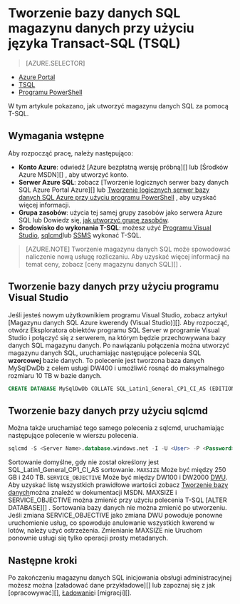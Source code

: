 <properties
   pageTitle="Tworzenie magazynu danych SQL z TSQL | Microsoft Azure"
   description="Dowiedz się, jak utworzyć magazynu danych SQL Azure z TSQL"
   services="sql-data-warehouse"
   documentationCenter="NA"
   authors="lodipalm"
   manager="barbkess"
   editor=""
   tags="azure-sql-data-warehouse"/>

<tags
   ms.service="sql-data-warehouse"
   ms.devlang="NA"
   ms.topic="get-started-article"
   ms.tgt_pltfrm="NA"
   ms.workload="data-services"
   ms.date="08/24/2016"
   ms.author="lodipalm;barbkess;sonyama"/>

# <a name="create-a-sql-data-warehouse-database-by-using-transact-sql-tsql"></a>Tworzenie bazy danych SQL magazynu danych przy użyciu języka Transact-SQL (TSQL)

> [AZURE.SELECTOR]
- [Azure Portal](sql-data-warehouse-get-started-provision.md)
- [TSQL](sql-data-warehouse-get-started-create-database-tsql.md)
- [Programu PowerShell](sql-data-warehouse-get-started-provision-powershell.md)

W tym artykule pokazano, jak utworzyć magazynu danych SQL za pomocą T-SQL.

## <a name="prerequisites"></a>Wymagania wstępne

Aby rozpocząć pracę, należy następująco: 

- **Konto Azure**: odwiedź [Azure bezpłatną wersję próbną][] lub [Środków Azure MSDN][] , aby utworzyć konto.
- **Serwer Azure SQL**: zobacz [Tworzenie logicznych serwer bazy danych SQL Azure Portal Azure][] lub [Tworzenie logicznych serwer bazy danych SQL Azure przy użyciu programu PowerShell][] , aby uzyskać więcej informacji.
- **Grupa zasobów**: użycia tej samej grupy zasobów jako serwera Azure SQL lub Dowiedz się, [jak utworzyć grupę zasobów][].
- **Środowisko do wykonania T-SQL**: możesz użyć [Programu Visual Studio][Installing Visual Studio and SSDT], [sqlcmd][]lub [SSMS][] wykonać T-SQL.

> [AZURE.NOTE] Tworzenie magazynu danych SQL może spowodować naliczenie nową usługę rozliczaniu.  Aby uzyskać więcej informacji na temat ceny, zobacz [ceny magazynu danych SQL][] .

## <a name="create-a-database-with-visual-studio"></a>Tworzenie bazy danych przy użyciu programu Visual Studio

Jeśli jesteś nowym użytkownikiem programu Visual Studio, zobacz artykuł [Magazynu danych SQL Azure kwerendy (Visual Studio)][].  Aby rozpocząć, otwórz Eksploratora obiektów programu SQL Server w programie Visual Studio i połączyć się z serwerem, na którym będzie przechowywana bazy danych SQL magazynu danych.  Po nawiązaniu połączenia można utworzyć magazynu danych SQL, uruchamiając następujące polecenia SQL **wzorcowej** bazie danych.  To polecenie jest tworzona baza danych MySqlDwDb z celem usługi DW400 i umożliwić rosnąć do maksymalnego rozmiaru 10 TB w bazie danych.

```sql
CREATE DATABASE MySqlDwDb COLLATE SQL_Latin1_General_CP1_CI_AS (EDITION='datawarehouse', SERVICE_OBJECTIVE = 'DW400', MAXSIZE= 10240 GB);
```

## <a name="create-a-database-with-sqlcmd"></a>Tworzenie bazy danych przy użyciu sqlcmd

Można także uruchamiać tego samego polecenia z sqlcmd, uruchamiając następujące polecenie w wierszu polecenia.

```sql
sqlcmd -S <Server Name>.database.windows.net -I -U <User> -P <Password> -Q "CREATE DATABASE MySqlDwDb COLLATE SQL_Latin1_General_CP1_CI_AS (EDITION='datawarehouse', SERVICE_OBJECTIVE = 'DW400', MAXSIZE= 10240 GB)"
```

Sortowanie domyślne, gdy nie został określony jest SQL_Latin1_General_CP1_CI_AS sortowanie.  `MAXSIZE` Może być między 250 GB i 240 TB.  `SERVICE_OBJECTIVE` Może być między DW100 i DW2000 [DWU][].  Aby uzyskać listę wszystkich prawidłowe wartości zobacz [Tworzenie bazy danych][]można znaleźć w dokumentacji MSDN.  MAXSIZE i SERVICE_OBJECTIVE można zmienić przy użyciu polecenia T-SQL [ALTER DATABASE][] .  Sortowania bazy danych nie można zmienić po utworzeniu.   Jeśli zmiana SERVICE_OBJECTIVE jako zmiana DWU powoduje ponowne uruchomienie usług, co spowoduje anulowanie wszystkich kwerend w lotów, należy użyć ostrzeżenia.  Zmienianie MAXSIZE nie Uruchom ponownie usługi się tylko operacji prosty metadanych.

## <a name="next-steps"></a>Następne kroki

Po zakończeniu magazynu danych SQL inicjowania obsługi administracyjnej możesz można [załadować dane przykładowe][] lub zapoznaj się z jak [opracowywać][], [Ładowanie][]i [migracji][].

<!--Article references-->
[DWU]: ./sql-data-warehouse-overview-what-is.md#data-warehouse-units
[how to create a SQL Data Warehouse from the Azure portal]: sql-data-warehouse-get-started-provision.md
[Kwerenda Azure SQL Data Warehouse (Visual Studio)]: sql-data-warehouse-query-visual-studio.md
[Migrowanie]: sql-data-warehouse-overview-migrate.md
[można opracowywać]: sql-data-warehouse-overview-develop.md
[Ładowanie]: sql-data-warehouse-overview-load.md
[ładowanie przykładowych danych]: sql-data-warehouse-load-sample-databases.md
[Tworzenie logicznych serwer bazy danych SQL Azure z Azure Portal]: ../sql-database/sql-database-get-started.md#create-an-azure-sql-database-logical-server
[Tworzenie logicznych serwer bazy danych SQL Azure przy użyciu programu PowerShell]: ../sql-database/sql-database-get-started-powershell.md#database-setup-create-a-resource-group-server-and-firewall-rule
[jak utworzyć grupę zasobów]: ../resource-group-template-deploy-portal.md#create-resource-group
[Installing Visual Studio and SSDT]: sql-data-warehouse-install-visual-studio.md
[sqlcmd]: sql-data-warehouse-get-started-connect-sqlcmd.md

<!--MSDN references--> 
[TWORZENIE BAZY DANYCH]: https://msdn.microsoft.com/library/mt204021.aspx
[ZMIANY BAZY DANYCH]: https://msdn.microsoft.com/library/mt204042.aspx
[SSMS]: https://msdn.microsoft.com/library/mt238290.aspx

<!--Other Web references-->
[Cennik magazynu danych SQL]: https://azure.microsoft.com/pricing/details/sql-data-warehouse/
[Azure bezpłatnej wersji próbnej]: https://azure.microsoft.com/pricing/free-trial/?WT.mc_id=A261C142F
[W witrynie MSDN środków Azure]: https://azure.microsoft.com/pricing/member-offers/msdn-benefits-details/?WT.mc_id=A261C142F

